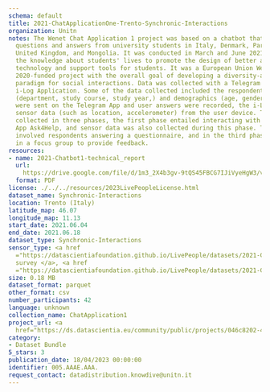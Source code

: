 ```yaml
---
schema: default
title: 2021-ChatApplicationOne-Trento-Synchronic-Interactions
organization: Unitn
notes: The Wenet Chat Application 1 project was based on a chatbot that collected
  questions and answers from university students in Italy, Denmark, Paraguay, the
  United Kingdom, and Mongolia. It was conducted in March and June 2021 to improve
  the knowledge about students' lives to promote the design of better and more targeted
  technology and support tools for students. It was a European Union WeNet Horizon
  2020-funded project with the overall goal of developing a diversity-aware, machine-mediated
  paradigm for social interactions. Data was collected with a Telegram App and the
  i-Log Application. Some of the data collected included the respondent's career information
  (department, study course, study year,) and demographics (age, gender'). Questions
  were sent on the Telegram App and user answers were recorded, the i-Log App recorded
  sensor data (such as location, accelerometer) from the user device. This data was
  collected in three phases, the first phase entailed interacting with the Telegram
  App Ask4Help, and sensor data was also collected during this phase. The second phase
  involved respondents answering a questionnaire, and in the third phase, they participated
  in a focus group to provide feedback.
resources:
- name: 2021-Chatbot1-technical_report
  url: 
    https://drive.google.com/file/d/1m3_2X4b3gv-9tQS45FBCG7IJiVyeHgW3/view?usp=sharing
  format: PDF
license: ./../../resources/2023LivePeopleLicense.html
dataset_name: Synchronic-Interactions
location: Trento (Italy)
latitude_map: 46.07
longitude_map: 11.13
start_date: 2021.06.04
end_date: 2021.06.18
dataset_type: Synchronic-Interactions
sensor_type: <a href 
  ="https://datascientiafoundation.github.io/LivePeople/datasets/2021-CH1-Trento-Questionnaire-Exit-Survey/">Exit
  survey </a>, <a href 
  ="https://datascientiafoundation.github.io/LivePeople/datasets/2021-CH1-Trento-Questionnaire%20Profiling/">Profiling</a>
size: 0.18 MB
dataset_format: parquet
other_format: csv
number_participants: 42
language: unknown
collection_name: ChatApplication1
project_url: <a 
  href="https://ds.datascientia.eu/community/public/projects/046c8202-4e96-490f-95e7-007e72578655">https://ds.datascientia.eu/community/public/projects/046c8202-4e96-490f-95e7-007e72578655</a>
category:
- Dataset Bundle
5_stars: 3
publication_date: 18/04/2023 00:00:00
identifier: 005.AAAE.AAA.
request_contact: datadistribution.knowdive@unitn.it
---
```


